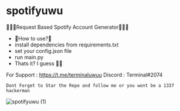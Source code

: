 # spotifyuwu
👾👾👾Request Based Spotify Account Generator👾👾👾

- 👀How to use?👀
- install dependencies from requirements.txt
- set your config.json file
- run main.py 
- Thats it? I guess 🥳🥳

For Support : https://t.me/terminaluwuu Discord : Terminal#2074

```
Dont Forget to Star the Repo and follow me or you wont be a 1337 hackerman
```

![spotifyuwu (1)](https://user-images.githubusercontent.com/95563109/174555790-75d2501e-813c-49bb-8d82-f3babc5f2df9.gif)
